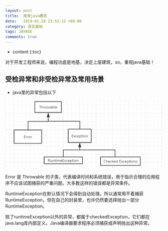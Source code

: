 ```yaml
---
layout: post
title:  常用java概念
date:   2019-01-28 23:52:12 +08:00
category: 语言基础
tags: JAVASE
comments: true
---
```


* content
{:toc}

对于开发工程师来说，编程功底是地基，决定上层建筑，so，重视java基础！












## 受检异常和非受检异常及常用场景

- java里的异常包括以下

![](https://raw.githubusercontent.com/qiuyadongsite/qiuyadongsite.github.io/master/_posts/images/exception8.png)

Error 是 Throwable 的子类，代表编译时间和系统错误，用于指示合理的应用程序不应该试图捕获的严重问题。大多数这样的错误都是异常条件。

RuntimeException在默认情况下会得到自动处理。所以通常用不着捕获RuntimeException，但在自己的封装里，也许仍然要选择抛出一部分RuntimeException。

除了runtimeException以外的异常，都属于checkedException，它们都在java.lang库内部定义。Java编译器要求程序必须捕获或声明抛出这种异常。
